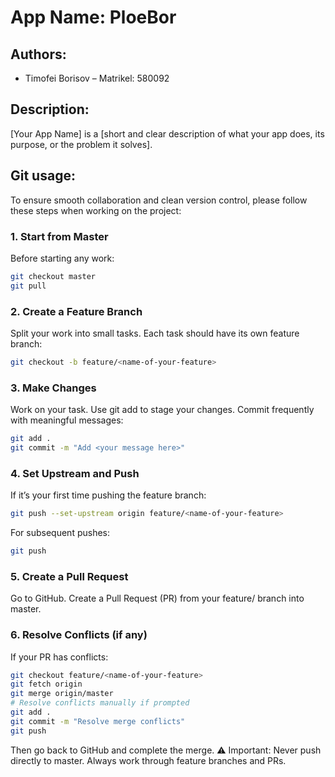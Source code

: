 # App Name: PloeBor

## Authors:
- Timofei Borisov – Matrikel: 580092


## Description:
[Your App Name] is a [short and clear description of what your app does, its purpose, or the problem it solves].


## Git usage:

To ensure smooth collaboration and clean version control, please follow these steps when working on the project:

### 1. Start from Master

Before starting any work:

```bash
git checkout master
git pull
```
### 2. Create a Feature Branch

Split your work into small tasks. Each task should have its own feature branch:

```bash
git checkout -b feature/<name-of-your-feature>
```

### 3. Make Changes

Work on your task. Use git add to stage your changes. Commit frequently with meaningful messages:

```bash
git add .
git commit -m "Add <your message here>"
```

### 4. Set Upstream and Push

If it’s your first time pushing the feature branch:

```bash
git push --set-upstream origin feature/<name-of-your-feature>
```

For subsequent pushes:

```bash
git push
```

### 5. Create a Pull Request

Go to GitHub.
Create a Pull Request (PR) from your feature/<name> branch into master.

### 6. Resolve Conflicts (if any)

If your PR has conflicts:

```bash
git checkout feature/<name-of-your-feature>
git fetch origin
git merge origin/master
# Resolve conflicts manually if prompted
git add .
git commit -m "Resolve merge conflicts"
git push
```

Then go back to GitHub and complete the merge.
⚠️ Important: Never push directly to master. Always work through feature branches and PRs.
